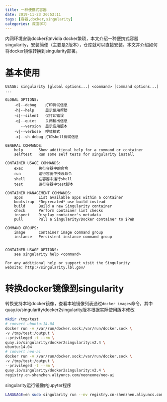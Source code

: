 ```yaml
---
title: 一种便携式容器
date: 2019-11-23 20:53:11
tags: [容器,docker,singularity]
categories: 深度学习
---
```

内网环境安装docker和nvidia docker繁琐，本文介绍一种便携式容器singularity，安装简便（主要是2版本），仓库就可以直接安装。本文并介绍如何将docker镜像转换到singularity部署。

<!-- more -->
# 基本使用

```
USAGE: singularity [global options...] <command> [command options...] ...

GLOBAL OPTIONS:
    -d|--debug    打印调试信息
    -h|--help     显示使用帮助
    -s|--silent   仅打印错误
    -q|--quiet    关闭输出信息
       --version  显示应用版本
    -v|--verbose  啰嗦模式
    -x|--sh-debug 打印shell调试信息

GENERAL COMMANDS:
    help       Show additional help for a command or container    
    selftest   Run some self tests for singularity install         

CONTAINER USAGE COMMANDS:
    exec       执行容器中的命令     
    run        运行容器中预设命令  
    shell      在容器中运行shell    
    test       运行容器中test脚本   

CONTAINER MANAGEMENT COMMANDS:
    apps       List available apps within a container       
    bootstrap  *Deprecated* use build instead     
    build      Build a new Singularity container 
    check      Perform container lint checks 
    inspect    Display container's metadata          
    pull       Pull a Singularity/Docker container to $PWD  

COMMAND GROUPS:
    image      Container image command group 
    instance   Persistent instance command group      


CONTAINER USAGE OPTIONS:
    see singularity help <command>

For any additional help or support visit the Singularity
website: http://singularity.lbl.gov/

```
# 转换docker镜像到singularity

转换支持本地docker镜像，查看本地镜像列表通过`docker images`命令，其中quay.io/singularity/docker2singularity版本根据实际使用版本修改
```bash
mkdir /tmp/test
# convert ubuntu:14.04
docker run -v /var/run/docker.sock:/var/run/docker.sock \
-v /tmp/test:/output \
--privileged -t --rm \
quay.io/singularity/docker2singularity:v2.4 \
ubuntu:14.04
# convert neo-ai
docker run -v /var/run/docker.sock:/var/run/docker.sock \
-v /tmp/test:/output \
--privileged -t --rm \
quay.io/singularity/docker2singularity:v2.4 \
registry.cn-shenzhen.aliyuncs.com/neoneone/neo-ai

```

singularity运行镜像内jupyter程序
```bash
LANGUAGE=en sudo singularity run --nv registry.cn-shenzhen.aliyuncs.com_neoneone_neo-ai-2019-11-23-331a86220733.simg 
```